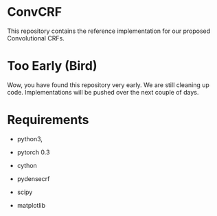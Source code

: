 # ConvCRF
This repository contains the reference implementation for our proposed Convolutional CRFs.

# Too Early (Bird)

Wow, you have found this repository very early. We are still cleaning up code. Implementations will be pushed over the next couple of days.

Requirements
============

* python3,
* pytorch 0.3
* cython
* pydensecrf

* scipy
* matplotlib